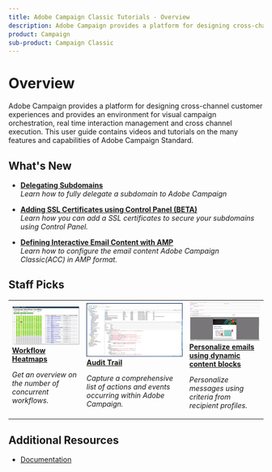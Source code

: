 ```yaml
---
title: Adobe Campaign Classic Tutorials - Overview
description: Adobe Campaign provides a platform for designing cross-channel customer experiences and provides an environment for visual campaign orchestration, real time interaction management and cross channel execution. This user guide contains videos and tutorials on the many features and capabilities of Adobe Campaign Standard.
product: Campaign
sub-product: Campaign Classic
---
```


# Overview

Adobe Campaign provides a platform for designing cross-channel customer experiences and provides an environment for visual campaign orchestration, real time interaction management and cross channel execution. This user guide contains videos and tutorials on the many features and capabilities of Adobe Campaign Standard.

## What's New

* **[Delegating Subdomains](/help/acc/monitoring-campaign-classic/control-panel/subdomain-delegation.md)**
    <br>
    *Learn how to fully delegate a subdomain to Adobe Campaign* 
* **[Adding SSL Certificates using Control Panel (BETA)](/help/acc/monitoring-campaign-classic/control-panel/adding-ssl-certificates.md)**
    <br>
    *Learn how you can add a SSL certificates to secure your subdomains using Control Panel.*

* **[Defining Interactive Email Content with AMP](/help/acc/sending-messages/email-channel/defining-interactive-email-content-with-amp.md)**
    <br>
    *Learn how to configure the email content Adobe Campaign Classic(ACC) in AMP format.*

## Staff Picks

<table>
<tr>
  <td>
    <a href="./monitoring-campaign-classic/workflow-heatmap.md">
      <img alt="Workflow Heatmaps (video)" src="./assets/workflow-heatmap.png"/>
    </a>
    <div>
      <a href="./monitoring-campaign-classic/workflow-heatmap.md">
    <strong>Workflow Heatmaps</strong>
    </a>
    </div>
    <p>
    <em>Get an overview on the number of concurrent workflows.</em>
    <p>
  </td>
   <td>
    <a href="./monitoring-campaign-classic/audit-trail.md">
      <img alt="Audit Trail (video)" src="./assets/acc-audit-trail.png" />
    </a>
    <div>
      <a href="./monitoring-campaign-classic/audit-trail.md">
    <strong>Audit Trail</strong>
    </a>
    </div>
    <p>
    <em>Capture a comprehensive list of actions and events occurring within Adobe Campaign.</em>
    <p>
  </td>
  <td>
    <a href="./sending-messages/personalization-with-dynamic-content-blocks.md">
      <img alt="Personalize emails using dynamic content blocks (video)" src="./assets/ACC-Personalization.png" />
    </a>
    <div>
      <a href="./sending-messages/personalization-with-dynamic-content-blocks.md">
    <strong>Personalize emails using dynamic content blocks</strong>
    </a>
    </div>
    <p>
    <em>Personalize messages using criteria from recipient profiles. </em>
    <p>
  </td>
</tr>
</table>

## Additional Resources

* [Documentation](https://docs.campaign.adobe.com/doc/AC/en/PTF_Starting_with_Adobe_Campaign_About_Adobe_Campaign_Classic.html)
